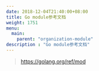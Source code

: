 ```yaml
---
date: 2018-12-04T21:40:00+08:00
title: Go module参考文档
weight: 1751
menu:
  main:
    parent: "organization-module"
description : "Go module参考文档"
---
```


> https://golang.org/ref/mod




